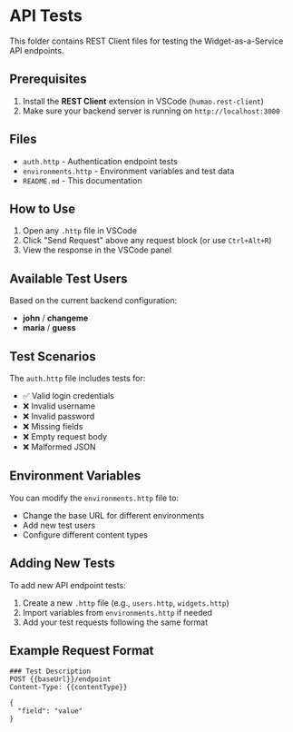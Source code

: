 # API Tests

This folder contains REST Client files for testing the Widget-as-a-Service API endpoints.

## Prerequisites

1. Install the **REST Client** extension in VSCode (`humao.rest-client`)
2. Make sure your backend server is running on `http://localhost:3000`

## Files

- `auth.http` - Authentication endpoint tests
- `environments.http` - Environment variables and test data
- `README.md` - This documentation

## How to Use

1. Open any `.http` file in VSCode
2. Click "Send Request" above any request block (or use `Ctrl+Alt+R`)
3. View the response in the VSCode panel

## Available Test Users

Based on the current backend configuration:

- **john** / **changeme**
- **maria** / **guess**

## Test Scenarios

The `auth.http` file includes tests for:

- ✅ Valid login credentials
- ❌ Invalid username
- ❌ Invalid password
- ❌ Missing fields
- ❌ Empty request body
- ❌ Malformed JSON

## Environment Variables

You can modify the `environments.http` file to:
- Change the base URL for different environments
- Add new test users
- Configure different content types

## Adding New Tests

To add new API endpoint tests:

1. Create a new `.http` file (e.g., `users.http`, `widgets.http`)
2. Import variables from `environments.http` if needed
3. Add your test requests following the same format

## Example Request Format

```http
### Test Description
POST {{baseUrl}}/endpoint
Content-Type: {{contentType}}

{
  "field": "value"
}
```

